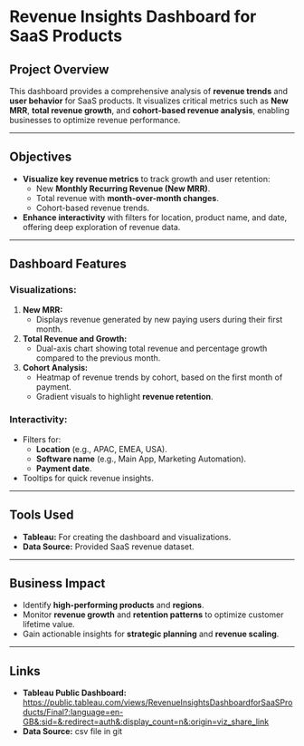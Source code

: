 # **Revenue Insights Dashboard for SaaS Products**

## **Project Overview**
This dashboard provides a comprehensive analysis of **revenue trends** and **user behavior** for SaaS products. It visualizes critical metrics such as **New MRR**, **total revenue growth**, and **cohort-based revenue analysis**, enabling businesses to optimize revenue performance.

---

## **Objectives**
- **Visualize key revenue metrics** to track growth and user retention:
  - New **Monthly Recurring Revenue (New MRR)**.
  - Total revenue with **month-over-month changes**.
  - Cohort-based revenue trends.
- **Enhance interactivity** with filters for location, product name, and date, offering deep exploration of revenue data.

---

## **Dashboard Features**
### **Visualizations:**
1. **New MRR:** 
   - Displays revenue generated by new paying users during their first month.
2. **Total Revenue and Growth:**
   - Dual-axis chart showing total revenue and percentage growth compared to the previous month.
3. **Cohort Analysis:**
   - Heatmap of revenue trends by cohort, based on the first month of payment.
   - Gradient visuals to highlight **revenue retention**.

### **Interactivity:**
- Filters for:
  - **Location** (e.g., APAC, EMEA, USA).
  - **Software name** (e.g., Main App, Marketing Automation).
  - **Payment date**.
- Tooltips for quick revenue insights.

---

## **Tools Used**
- **Tableau:** For creating the dashboard and visualizations.
- **Data Source:** Provided SaaS revenue dataset.

---

## **Business Impact**
- Identify **high-performing products** and **regions**.
- Monitor **revenue growth** and **retention patterns** to optimize customer lifetime value.
- Gain actionable insights for **strategic planning** and **revenue scaling**.

---

## **Links**
- **Tableau Public Dashboard:** https://public.tableau.com/views/RevenueInsightsDashboardforSaaSProducts/Final?:language=en-GB&:sid=&:redirect=auth&:display_count=n&:origin=viz_share_link
- **Data Source:** csv file in git
